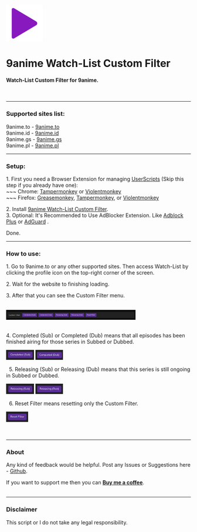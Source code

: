&nbsp;  

<img src="https://raw.githubusercontent.com/Fantasy-Boss/9anime-Downloader/main/images/icon_x100.png">  

9anime Watch-List Custom Filter
=================

#### Watch-List Custom Filter for 9anime.

&nbsp;  
* * *
### Supported sites list:

9anime.to - <a href="https://9anime.to/home" target="_blank">9anime.to</a>  
9anime.id - <a href="https://9anime.id/home" target="_blank">9anime.id</a>  
9anime.gs - <a href="https://9anime.gs/home" target="_blank">9anime.gs</a>  
9anime.pl - <a href="https://9anime.pl/home" target="_blank">9anime.pl</a>  


* * *

### Setup:

1\. First you need a Browser Extension for managing [UserScripts](https://en.wikipedia.org/wiki/Userscript) (Skip this step if you already have one):   
\~\~\~ Chrome: [Tampermonkey](https://chrome.google.com/webstore/detail/tampermonkey/dhdgffkkebhmkfjojejmpbldmpobfkfo) or [Violentmonkey](https://chrome.google.com/webstore/detail/violent-monkey/jinjaccalgkegednnccohejagnlnfdag)  
\~\~\~ Firefox: [Greasemonkey](https://addons.mozilla.org/en-US/firefox/addon/greasemonkey/), [Tampermonkey](https://addons.mozilla.org/en-US/firefox/addon/tampermonkey/), or [Violentmonkey](https://addons.mozilla.org/en-US/firefox/addon/violentmonkey/)  

2\. Install [9anime Watch-List Custom Filter](https://greasyfork.org/en/scripts/452695-9anime-watch-list-custom-filter)\.  
3\. Optional: It's Recommended to Use AdBlocker Extension. Like [Adblock Plus](https://chrome.google.com/webstore/detail/adblock-plus-free-ad-bloc/cfhdojbkjhnklbpkdaibdccddilifddb) or [AdGuard](https://chrome.google.com/webstore/detail/adguard-adblocker/bgnkhhnnamicmpeenaelnjfhikgbkllg) .  

Done.


* * *

### How to use:  

1\. Go to 9anime.to or any other supported sites. Then access Watch-List by clicking the profile icon on the top-right corner of the screen.  

2\. Wait for the website to finishing loading.

3\. After that you can see the Custom Filter menu.

&nbsp;  
<img src="https://raw.githubusercontent.com/Fantasy-Boss/9anime-Watch-List-Custom-Filter/main/images/2.png" alt="9anime Downloader" width="70%">  

&nbsp;  
4\. Completed (Sub) or Completed (Dub) means that all episodes has been finished airing for those series in Subbed or Dubbed.

<img src="https://raw.githubusercontent.com/Fantasy-Boss/9anime-Watch-List-Custom-Filter/main/images/3.png" alt="9anime Downloader" width="15%">  <img src="https://raw.githubusercontent.com/Fantasy-Boss/9anime-Watch-List-Custom-Filter/main/images/4.png" alt="9anime Downloader" width="15%">  

&nbsp;
5\. Releasing (Sub) or Releasing (Dub) means that this series is still ongoing in Subbed or Dubbed.  

<img src="https://raw.githubusercontent.com/Fantasy-Boss/9anime-Watch-List-Custom-Filter/main/images/5.png" alt="9anime Downloader" width="15%">  <img src="https://raw.githubusercontent.com/Fantasy-Boss/9anime-Watch-List-Custom-Filter/main/images/6.png" alt="9anime Downloader" width="15%">  

&nbsp;
6\. Reset Filter means resetting  only the Custom Filter.

<img src="https://raw.githubusercontent.com/Fantasy-Boss/9anime-Watch-List-Custom-Filter/main/images/7.png" alt="9anime Downloader" width="12%">  

&nbsp;
* * *

### About

Any kind of feedback would be helpful. Post any Issues or Suggestions here - [Github](https://github.com/Fantasy-Boss/9anime-Watch-List-Custom-Filter/issues/new).  

If you want to support me then you can **[Buy me a coffee](https://www.buymeacoffee.com/FantasyBoss)**.  
&nbsp;  

* * *

### Disclaimer

This script or I do not take any legal responsibility.  
&nbsp;  
&nbsp;  
&nbsp;  
&nbsp;